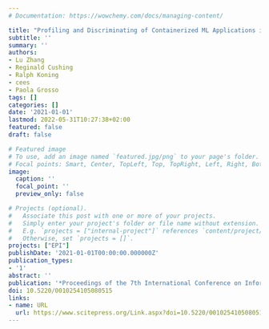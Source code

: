 ```yaml
---
# Documentation: https://wowchemy.com/docs/managing-content/

title: "Profiling and Discriminating of Containerized ML Applications in Digital Data Marketplaces (DDM)"
subtitle: ''
summary: ''
authors:
- Lu Zhang
- Reginald Cushing
- Ralph Koning
- cees
- Paola Grosso
tags: []
categories: []
date: '2021-01-01'
lastmod: 2022-05-31T10:27:38+02:00
featured: false
draft: false

# Featured image
# To use, add an image named `featured.jpg/png` to your page's folder.
# Focal points: Smart, Center, TopLeft, Top, TopRight, Left, Right, BottomLeft, Bottom, BottomRight.
image:
  caption: ''
  focal_point: ''
  preview_only: false

# Projects (optional).
#   Associate this post with one or more of your projects.
#   Simply enter your project's folder or file name without extension.
#   E.g. `projects = ["internal-project"]` references `content/project/deep-learning/index.md`.
#   Otherwise, set `projects = []`.
projects: ["EPI"]
publishDate: '2021-01-01T00:00:00.000000Z'
publication_types:
- '1'
abstract: ''
publication: '*Proceedings of the 7th International Conference on Information Systems Security and Privacy - ICISSP*'
doi: 10.5220/0010254105080515
links:
- name: URL
  url: https://www.scitepress.org/Link.aspx?doi=10.5220/0010254105080515
---
```


